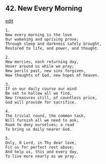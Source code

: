 
## 42.  New Every Morning
[edit](https://docs.google.com/document/d/1T0jggWVqFf1R7hmsYEuV9QzpvL9LI6iN/edit?mode=html)




    1.
    New every morning is the love 
    Our wakening and uprising prove; 
    Through sleep and darkness safely brought, 
    Restored to life, and power, and thought. 

    2.
    New mercies, each returning day, 
    Hover around us while we pray; 
    New perils past, new sins forgiven, 
    New thoughts of God, new hopes of heaven. 

    3.
    If on our daily course our mind 
    Be set to hallow all we find, 
    New treasures still, of countless price, 
    God will provide for sacrifice. 

    4.
    The trivial round, the common task, 
    Will furnish all we need to ask; 
    Room to deny ourselves; a road 
    To bring us daily nearer God. 

    5.
    Only, O Lord, in Thy dear love, 
    Fit us for perfect rest above; 
    And help us, this and every day, 
    To live more nearly as we pray.
